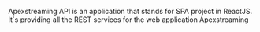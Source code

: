 Apexstreaming API is an application that stands for SPA project in ReactJS. It´s providing all the REST services for the web application Apexstreaming